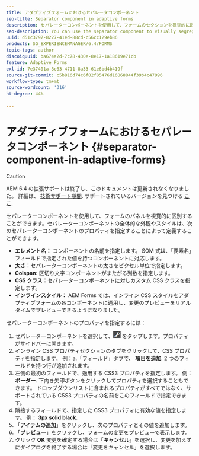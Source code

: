 ```yaml
---
title: アダプティブフォームにおけるセパレータコンポーネント
seo-title: Separator component in adaptive forms
description: セパレーターコンポーネントを使用して、フォームのセクションを視覚的に区別することができます。
seo-description: You can use the separator component to visually segregate sections of a form.
uuid: d51c3797-8227-41ed-88cd-c56cc129eb86
products: SG_EXPERIENCEMANAGER/6.4/FORMS
topic-tags: author
discoiquuid: ba674a2d-7c78-430e-8e17-1a18619e71cb
feature: Adaptive Forms
exl-id: 7e37401a-8c63-4711-8a33-61e6bd4b419f
source-git-commit: c5b816d74c6f02f85476d16868844f39b4c47996
workflow-type: tm+mt
source-wordcount: '316'
ht-degree: 44%

---
```


# アダプティブフォームにおけるセパレータコンポーネント {#separator-component-in-adaptive-forms}

>[!CAUTION]
>
>AEM 6.4 の拡張サポートは終了し、このドキュメントは更新されなくなりました。 詳細は、 [技術サポート期間](https://helpx.adobe.com/jp/support/programs/eol-matrix.html). サポートされているバージョンを見つける [ここ](https://experienceleague.adobe.com/docs/?lang=ja).

セパレーターコンポーネントを使用して、フォームのパネルを視覚的に区別することができます。セパレーターコンポーネントの全体的な外観やスタイルは、次のセパレーターコンポーネントのプロパティを指定することによって定義することができます。

* **エレメント名：** コンポーネントの名前を指定します。 SOM 式は、「要素名」フィールドで指定された値を持つコンポーネントに対応します。
* **太さ：**&#x200B;セパレーターコンポーネントの太さをピクセル単位で指定します。
* **Colspan:** 区切り文字コンポーネントがまたがる列数を指定します。
* **CSS クラス：**&#x200B;セパレーターコンポーネントに対しカスタム CSS クラスを指定します。
* **インラインスタイル：** AEM Forms では、インライン CSS スタイルをアダプティブフォームの各コンポーネントに適用し、変更のプレビューをリアルタイムでプレビューできるようになりました。

セパレーターコンポーネントのプロパティを指定するには：

1. セパレーターコンポーネントを選択して、![cmppr](assets/cmppr.png) をタップします。プロパティがサイドバーに開きます。
1. インライン CSS プロパティセクションのタブをクリックして、CSS プロパティを指定します。 例：a.「フィールド」タブで、 **項目を追加**. 2 つのフィールドを持つ行が追加されます。
1. 左側の最初のフィールドで、適用する CSS3 プロパティを指定します。 例： **ボーダー**. 下向き矢印ボタンをクリックしてプロパティを選択することもできます。 ドロップダウンリストに含まれるプロパティがすべてではなく、サポートされている CSS3 プロパティの名前をこのフィールドで指定できます。
1. 隣接するフィールドで、指定した CSS3 プロパティに有効な値を指定します。 例： **3px solid black**.
1. 「**アイテムの追加**」をクリックし、次のプロパティとその値を追加します。
1. 「**プレビュー**」をクリックし、フォームの変更をプレビューで表示します。
1. クリック **OK** 変更を確定する場合は「**キャンセル**」を選択し、変更を加えずにダイアログを終了する場合は「変更をキャンセル」を選択します。
